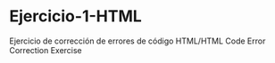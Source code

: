 # Ejercicio-1-HTML
Ejercicio de corrección de errores de código HTML/HTML Code Error Correction Exercise
